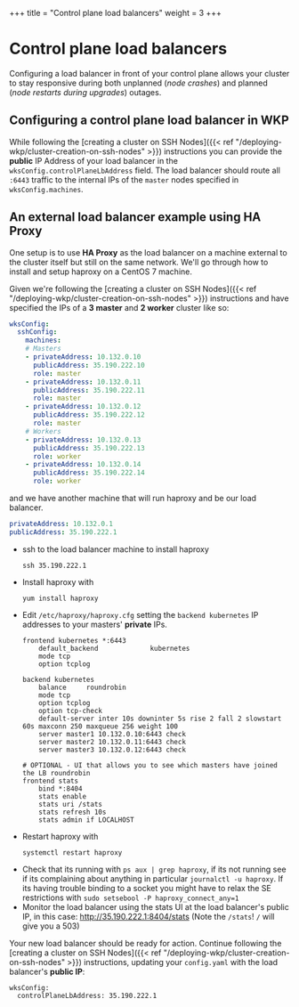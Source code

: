 +++
title = "Control plane load balancers"
weight = 3
+++

# Control plane load balancers

Configuring a load balancer in front of your control plane allows your cluster to stay responsive during both unplanned (_node crashes_) and planned (_node restarts during upgrades_) outages.

## Configuring a control plane load balancer in WKP

While following the [creating a cluster on SSH Nodes]({{< ref "/deploying-wkp/cluster-creation-on-ssh-nodes" >}}) instructions you can provide the **public** IP Address of your load balancer in the `wksConfig.controlPlaneLbAddress` field. The load balancer should route all `:6443` traffic to the internal IPs of the `master` nodes specified in `wksConfig.machines`.

## An external load balancer example using HA Proxy

One setup is to use **HA Proxy** as the load balancer on a machine external to the cluster itself but still on the same network. We'll go through how to install and setup haproxy on a CentOS 7 machine.

Given we're following the [creating a cluster on SSH Nodes]({{< ref "/deploying-wkp/cluster-creation-on-ssh-nodes" >}}) instructions and have specified the IPs of a **3 master** and **2 worker** cluster like so:


```yaml
wksConfig:
  sshConfig:
    machines:
    # Masters
    - privateAddress: 10.132.0.10
      publicAddress: 35.190.222.10
      role: master
    - privateAddress: 10.132.0.11
      publicAddress: 35.190.222.11
      role: master
    - privateAddress: 10.132.0.12
      publicAddress: 35.190.222.12
      role: master
    # Workers
    - privateAddress: 10.132.0.13
      publicAddress: 35.190.222.13
      role: worker
    - privateAddress: 10.132.0.14
      publicAddress: 35.190.222.14
      role: worker
  ```

and we have another machine that will run haproxy and be our load balancer.

```yaml
privateAddress: 10.132.0.1
publicAddress: 35.190.222.1
```

- ssh to the load balancer machine to install haproxy
  ```
  ssh 35.190.222.1
  ```
- Install haproxy with
  ```
  yum install haproxy
  ```
- Edit `/etc/haproxy/haproxy.cfg` setting the `backend kubernetes` IP addresses to your masters' **private** IPs.
  ```
  frontend kubernetes *:6443
      default_backend             kubernetes
      mode tcp
      option tcplog

  backend kubernetes
      balance     roundrobin
      mode tcp
      option tcplog
      option tcp-check
      default-server inter 10s downinter 5s rise 2 fall 2 slowstart 60s maxconn 250 maxqueue 256 weight 100
      server master1 10.132.0.10:6443 check
      server master2 10.132.0.11:6443 check
      server master3 10.132.0.12:6443 check

  # OPTIONAL - UI that allows you to see which masters have joined the LB roundrobin
  frontend stats
      bind *:8404
      stats enable
      stats uri /stats
      stats refresh 10s
      stats admin if LOCALHOST
  ```
- Restart haproxy with
  ```
  systemctl restart haproxy
  ```
- Check that its running with `ps aux | grep haproxy`, if its not running see if its complaining about anything in particular `journalctl -u haproxy`. If its having trouble binding to a socket you might have to relax the SE restrictions with `sudo setsebool -P haproxy_connect_any=1`
- Monitor the load balancer using the stats UI at the load balancer's public IP, in this case: http://35.190.222.1:8404/stats (Note the `/stats`! `/` will give you a 503)

Your new load balancer should be ready for action. 
Continue following the [creating a cluster on SSH Nodes]({{< ref "/deploying-wkp/cluster-creation-on-ssh-nodes" >}}) instructions, updating your `config.yaml` with the load balancer's **public IP**:
```
wksConfig:
  controlPlaneLbAddress: 35.190.222.1
```

